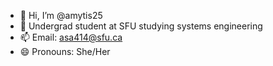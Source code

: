 - 👋 Hi, I’m @amytis25
- 🏫 Undergrad student at SFU studying systems engineering
- 📫 Email: asa414@sfu.ca
- 😄 Pronouns: She/Her
  


